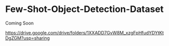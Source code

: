 # Few-Shot-Object-Detection-Dataset

Coming Soon

https://drive.google.com/drive/folders/1XXADD7GvW8M_xzgFpHfudYDYtKtDgZGM?usp=sharing

